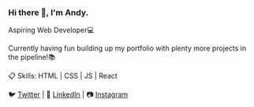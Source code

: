 ### Hi there 👋, I'm Andy.

Aspiring Web Developer:computer:

Currently having fun building up my portfolio with plenty more projects in the pipeline!:books:

:clipboard: Skills: HTML | CSS | JS | React

:bird: <a href="https://twitter.com/Beabs19">Twitter</a> 
| :necktie: <a href="https://www.linkedin.com/in/andy-beable/">LinkedIn</a> | :camera: <a href="https://www.instagram.com/andybeable/">Instagram</a>
